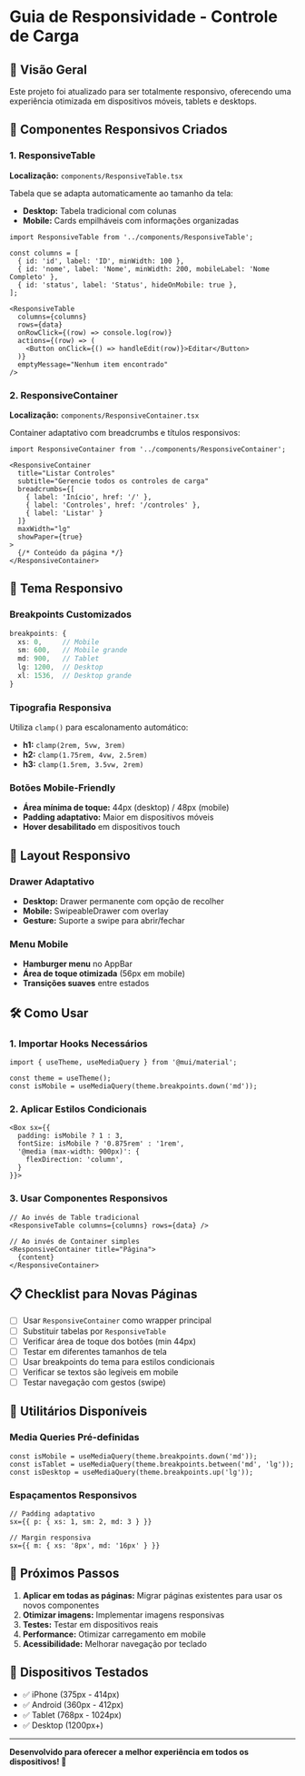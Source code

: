 # Guia de Responsividade - Controle de Carga

## 📱 Visão Geral

Este projeto foi atualizado para ser totalmente responsivo, oferecendo uma experiência otimizada em dispositivos móveis, tablets e desktops.

## 🎯 Componentes Responsivos Criados

### 1. ResponsiveTable
**Localização:** `components/ResponsiveTable.tsx`

Tabela que se adapta automaticamente ao tamanho da tela:
- **Desktop:** Tabela tradicional com colunas
- **Mobile:** Cards empilháveis com informações organizadas

```tsx
import ResponsiveTable from '../components/ResponsiveTable';

const columns = [
  { id: 'id', label: 'ID', minWidth: 100 },
  { id: 'nome', label: 'Nome', minWidth: 200, mobileLabel: 'Nome Completo' },
  { id: 'status', label: 'Status', hideOnMobile: true },
];

<ResponsiveTable
  columns={columns}
  rows={data}
  onRowClick={(row) => console.log(row)}
  actions={(row) => (
    <Button onClick={() => handleEdit(row)}>Editar</Button>
  )}
  emptyMessage="Nenhum item encontrado"
/>
```

### 2. ResponsiveContainer
**Localização:** `components/ResponsiveContainer.tsx`

Container adaptativo com breadcrumbs e títulos responsivos:

```tsx
import ResponsiveContainer from '../components/ResponsiveContainer';

<ResponsiveContainer
  title="Listar Controles"
  subtitle="Gerencie todos os controles de carga"
  breadcrumbs={[
    { label: 'Início', href: '/' },
    { label: 'Controles', href: '/controles' },
    { label: 'Listar' }
  ]}
  maxWidth="lg"
  showPaper={true}
>
  {/* Conteúdo da página */}
</ResponsiveContainer>
```

## 🎨 Tema Responsivo

### Breakpoints Customizados
```typescript
breakpoints: {
  xs: 0,     // Mobile
  sm: 600,   // Mobile grande
  md: 900,   // Tablet
  lg: 1200,  // Desktop
  xl: 1536,  // Desktop grande
}
```

### Tipografia Responsiva
Utiliza `clamp()` para escalonamento automático:
- **h1:** `clamp(2rem, 5vw, 3rem)`
- **h2:** `clamp(1.75rem, 4vw, 2.5rem)`
- **h3:** `clamp(1.5rem, 3.5vw, 2rem)`

### Botões Mobile-Friendly
- **Área mínima de toque:** 44px (desktop) / 48px (mobile)
- **Padding adaptativo:** Maior em dispositivos móveis
- **Hover desabilitado** em dispositivos touch

## 📐 Layout Responsivo

### Drawer Adaptativo
- **Desktop:** Drawer permanente com opção de recolher
- **Mobile:** SwipeableDrawer com overlay
- **Gesture:** Suporte a swipe para abrir/fechar

### Menu Mobile
- **Hamburger menu** no AppBar
- **Área de toque otimizada** (56px em mobile)
- **Transições suaves** entre estados

## 🛠️ Como Usar

### 1. Importar Hooks Necessários
```tsx
import { useTheme, useMediaQuery } from '@mui/material';

const theme = useTheme();
const isMobile = useMediaQuery(theme.breakpoints.down('md'));
```

### 2. Aplicar Estilos Condicionais
```tsx
<Box sx={{
  padding: isMobile ? 1 : 3,
  fontSize: isMobile ? '0.875rem' : '1rem',
  '@media (max-width: 900px)': {
    flexDirection: 'column',
  }
}}>
```

### 3. Usar Componentes Responsivos
```tsx
// Ao invés de Table tradicional
<ResponsiveTable columns={columns} rows={data} />

// Ao invés de Container simples
<ResponsiveContainer title="Página">
  {content}
</ResponsiveContainer>
```

## 📋 Checklist para Novas Páginas

- [ ] Usar `ResponsiveContainer` como wrapper principal
- [ ] Substituir tabelas por `ResponsiveTable`
- [ ] Verificar área de toque dos botões (min 44px)
- [ ] Testar em diferentes tamanhos de tela
- [ ] Usar breakpoints do tema para estilos condicionais
- [ ] Verificar se textos são legíveis em mobile
- [ ] Testar navegação com gestos (swipe)

## 🔧 Utilitários Disponíveis

### Media Queries Pré-definidas
```tsx
const isMobile = useMediaQuery(theme.breakpoints.down('md'));
const isTablet = useMediaQuery(theme.breakpoints.between('md', 'lg'));
const isDesktop = useMediaQuery(theme.breakpoints.up('lg'));
```

### Espaçamentos Responsivos
```tsx
// Padding adaptativo
sx={{ p: { xs: 1, sm: 2, md: 3 } }}

// Margin responsiva
sx={{ m: { xs: '8px', md: '16px' } }}
```

## 🚀 Próximos Passos

1. **Aplicar em todas as páginas:** Migrar páginas existentes para usar os novos componentes
2. **Otimizar imagens:** Implementar imagens responsivas
3. **Testes:** Testar em dispositivos reais
4. **Performance:** Otimizar carregamento em mobile
5. **Acessibilidade:** Melhorar navegação por teclado

## 📱 Dispositivos Testados

- ✅ iPhone (375px - 414px)
- ✅ Android (360px - 412px)
- ✅ Tablet (768px - 1024px)
- ✅ Desktop (1200px+)

---

**Desenvolvido para oferecer a melhor experiência em todos os dispositivos! 🎯**
